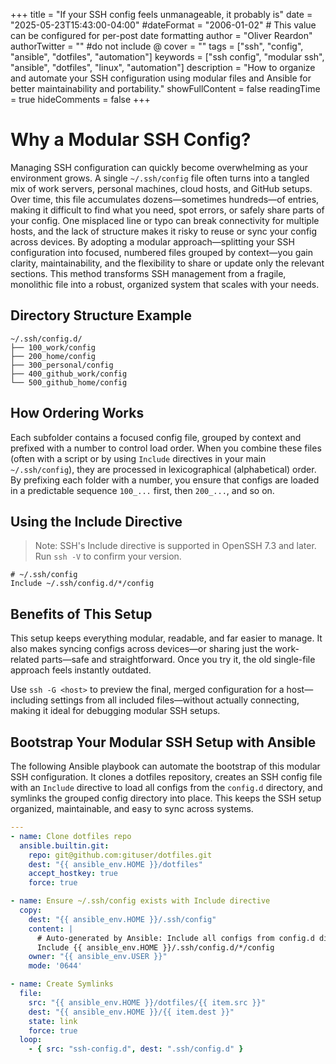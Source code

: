 +++
title = "If your SSH config feels unmanageable, it probably is"
date = "2025-05-23T15:43:00-04:00"
#dateFormat = "2006-01-02" # This value can be configured for per-post date formatting
author = "Oliver Reardon"
authorTwitter = "" #do not include @
cover = ""
tags = ["ssh", "config", "ansible", "dotfiles", "automation"]
keywords = ["ssh config", "modular ssh", "ansible", "dotfiles", "linux", "automation"]
description = "How to organize and automate your SSH configuration using modular files and Ansible for better maintainability and portability."
showFullContent = false
readingTime = true
hideComments = false
+++

# Why a Modular SSH Config?

Managing SSH configuration can quickly become overwhelming as your environment grows. A single `~/.ssh/config` file often turns into a tangled mix of work servers, personal machines, cloud hosts, and GitHub setups. Over time, this file accumulates dozens—sometimes hundreds—of entries, making it difficult to find what you need, spot errors, or safely share parts of your config. One misplaced line or typo can break connectivity for multiple hosts, and the lack of structure makes it risky to reuse or sync your config across devices. By adopting a modular approach—splitting your SSH configuration into focused, numbered files grouped by context—you gain clarity, maintainability, and the flexibility to share or update only the relevant sections. This method transforms SSH management from a fragile, monolithic file into a robust, organized system that scales with your needs.

## Directory Structure Example

```text
~/.ssh/config.d/
├── 100_work/config
├── 200_home/config
├── 300_personal/config
├── 400_github_work/config
└── 500_github_home/config
```

## How Ordering Works

Each subfolder contains a focused config file, grouped by context and prefixed with a number to control load order. When you combine these files (often with a script or by using `Include` directives in your main `~/.ssh/config`), they are processed in lexicographical (alphabetical) order. By prefixing each folder with a number, you ensure that configs are loaded in a predictable sequence `100_...` first, then `200_...`, and so on.

## Using the Include Directive

> Note: SSH's Include directive is supported in OpenSSH 7.3 and later. Run `ssh -V` to confirm your version.

```text
# ~/.ssh/config
Include ~/.ssh/config.d/*/config
```

## Benefits of This Setup

This setup keeps everything modular, readable, and far easier to manage. It also makes syncing configs across devices—or sharing just the work-related parts—safe and straightforward. Once you try it, the old single-file approach feels instantly outdated.

Use `ssh -G <host>` to preview the final, merged configuration for a host—including settings from all included files—without actually connecting, making it ideal for debugging modular SSH setups.

## Bootstrap Your Modular SSH Setup with Ansible

The following Ansible playbook can automate the bootstrap of this modular SSH configuration. It clones a dotfiles repository, creates an SSH config file with an `Include` directive to load all configs from the `config.d` directory, and symlinks the grouped config directory into place. This keeps the SSH setup organized, maintainable, and easy to sync across systems.

```yaml
---
- name: Clone dotfiles repo
  ansible.builtin.git:
    repo: git@github.com:gituser/dotfiles.git
    dest: "{{ ansible_env.HOME }}/dotfiles"
    accept_hostkey: true
    force: true

- name: Ensure ~/.ssh/config exists with Include directive
  copy:
    dest: "{{ ansible_env.HOME }}/.ssh/config"
    content: |
      # Auto-generated by Ansible: Include all configs from config.d directory
      Include {{ ansible_env.HOME }}/.ssh/config.d/*/config
    owner: "{{ ansible_env.USER }}"
    mode: '0644'

- name: Create Symlinks
  file:
    src: "{{ ansible_env.HOME }}/dotfiles/{{ item.src }}"
    dest: "{{ ansible_env.HOME }}/{{ item.dest }}"
    state: link
    force: true
  loop:
    - { src: "ssh-config.d", dest: ".ssh/config.d" }
```
